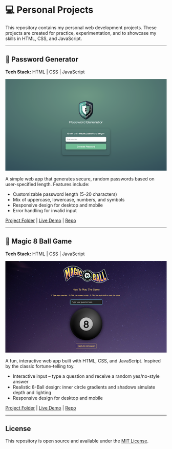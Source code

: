 # 💻 Personal Projects

This repository contains my personal web development projects. These projects are created for practice, experimentation, and to showcase my skills in HTML, CSS, and JavaScript.

---

## 🔐 Password Generator

**Tech Stack:** HTML | CSS | JavaScript

<p align="center">
  <img src="thumbnails/password-generator-thumb.png" alt="Password Generator" width="600">
</p>

A simple web app that generates secure, random passwords based on user-specified length. Features include:

- Customizable password length (5–20 characters)
- Mix of uppercase, lowercase, numbers, and symbols
- Responsive design for desktop and mobile
- Error handling for invalid input

[Project Folder](./password-generator) | [Live Demo](https://NathanRayM.github.io/personal-projects/password-generator/) | [Repo](https://github.com/NathanRayM/personal-projects)

---

## 🎱 Magic 8 Ball Game

**Tech Stack:** HTML | CSS | JavaScript

<p align="center">
  <img src="thumbnails/magic-eight-ball-thumb.png" alt="Magic 8 Ball Game" width="600">
</p>

A fun, interactive web app built with HTML, CSS, and JavaScript. Inspired by the classic fortune-telling toy.

- Interactive input – type a question and receive a random yes/no-style answer
- Realistic 8-Ball design: inner circle gradients and shadows simulate depth and lighting
- Responsive design for desktop and mobile

[Project Folder](./magic-8-ball-game) | [Live Demo](https://NathanRayM.github.io/personal-projects/magic-8-ball-game/) | [Repo](https://github.com/NathanRayM/personal-projects)

---

## License

This repository is open source and available under the [MIT License](LICENSE).
